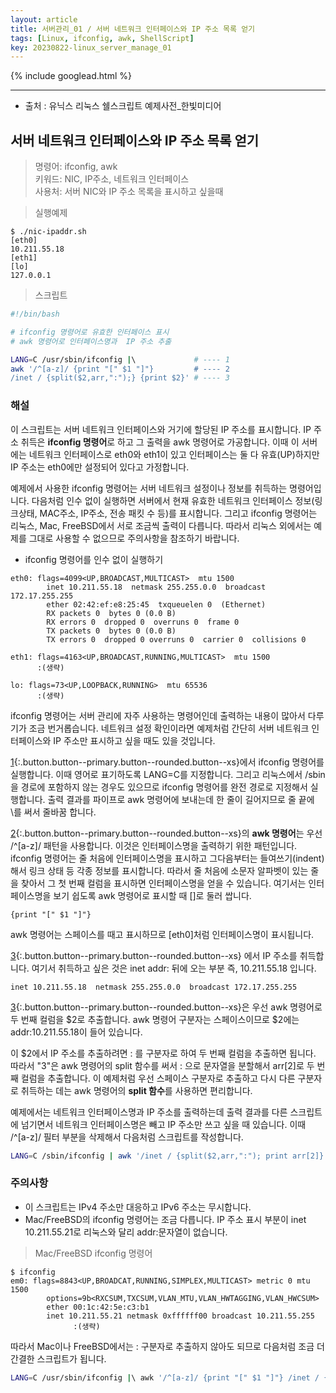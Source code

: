 ```yaml
---
layout: article
title: 서버관리_01 / 서버 네트워크 인터페이스와 IP 주소 목록 얻기
tags: [Linux, ifconfig, awk, ShellScript]
key: 20230822-linux_server_manage_01 
---
```


{% include googlead.html %}

---

- 출처 : 유닉스 리눅스 쉘스크립트 예제사전_한빛미디어

## 서버 네트워크 인터페이스와 IP 주소 목록 얻기

> 명령어: ifconfig, awk  
> 키워드: NIC, IP주소, 네트워크 인터페이스  
> 사용처: 서버 NIC와 IP 주소 목록을 표시하고 싶을때  


> 실행예제

```
$ ./nic-ipaddr.sh
[eth0]
10.211.55.18
[eth1]
[lo]
127.0.0.1
```

> 스크립트

 ```bash
#!/bin/bash

# ifconfig 명령어로 유효한 인터페이스 표시
# awk 명령어로 인터페이스명과  IP 주소 추출

LANG=C /usr/sbin/ifconfig |\             # ---- 1
awk '/^[a-z]/ {print "[" $1 "]"}         # ---- 2
/inet / {split($2,arr,":");} {print $2}' # ---- 3
```

### **해설**

이 스크립트는 서버 네트워크 인터페이스와 거기에 할당된 IP 주소를 표시합니다. IP 주소 취득은 **ifconfig 명령어**로 하고 그 출력을 awk 명령어로 가공합니다. 이때 이 서버에는 네트워크 인터페이스로 eth0와 eth1이 있고 인터페이스는 둘 다 유효(UP)하지만 IP 주소는 eth0에만 설정되어 있다고 가정합니다.

예제에서 사용한 ifconfig 명령어는 서버 네트워크 설정이나 정보를 취득하는 명령어입니다. 다음처럼 인수 없이 실행하면 서버에서 현재 유효한 네트워크 인터페이스 정보(링크상태, MAC주소, IP주소, 전송 패킷 수 등)를 표시합니다. 그리고 ifconfig 명령어는 리눅스, Mac, FreeBSD에서 서로 조금씩 출력이 다릅니다. 따라서 리눅스 외에서는 예제를 그대로 사용할 수 없으므로 주의사항을 참조하기 바랍니다.

- ifconfig 명령어를 인수 없이 실행하기

```
eth0: flags=4099<UP,BROADCAST,MULTICAST>  mtu 1500
        inet 10.211.55.18  netmask 255.255.0.0  broadcast 172.17.255.255
        ether 02:42:ef:e8:25:45  txqueuelen 0  (Ethernet)
        RX packets 0  bytes 0 (0.0 B)
        RX errors 0  dropped 0  overruns 0  frame 0
        TX packets 0  bytes 0 (0.0 B)
        TX errors 0  dropped 0 overruns 0  carrier 0  collisions 0

eth1: flags=4163<UP,BROADCAST,RUNNING,MULTICAST>  mtu 1500
      :(생략)

lo: flags=73<UP,LOOPBACK,RUNNING>  mtu 65536
      :(생략)
```

ifconfig 명령어는 서버 관리에 자주 사용하는 명령어인데 출력하는 내용이 많아서 다루기가 조금 번거롭습니다. 네트워크 설정 확인이라면 예제처럼 간단히 서버 네트워크 인터페이스와 IP 주소만 표시하고 싶을 때도 있을 것입니다.

[1](#){:.button.button--primary.button--rounded.button--xs}에서 ifconfig 명령어를 실행합니다. 이때 영어로 표기하도록 LANG=C를 지정합니다. 그리고 리눅스에서 /sbin을 경로에 포함하지 않는 경우도 있으므로 ifconfig 명령어를 완전 경로로 지정해서 실행합니다. 출력 결과를 파이프로 awk 명령어에 보내는데 한 줄이 길어지므로 줄 끝에 \를 써서 줄바꿈 합니다.

[2](#){:.button.button--primary.button--rounded.button--xs}의 **awk 명령어**는 우선 /^[a-z]/ 패턴을 사용합니다. 이것은 인터페이스명을 출력하기 위한 패턴입니다. ifconfig 명령어는 줄 처음에 인터페이스명을 표시하고 그다음부터는 들여쓰기(indent)해서 링크 상태 등 각종 정보를 표시합니다. 따라서 줄 처음에 소문자 알파벳이 있는 줄을 찾아서 그 첫 번째 컬럼을 표시하면 인터페이스명을 얻을 수 있습니다. 여기서는 인터페이스명을 보기 쉽도록 awk 명령어로 표시할 때 []로 둘러 쌉니다.

```
{print "[" $1 "]"}
```
awk 명령어는 스페이스를 때고 표시하므로 [eth0]처럼 인터페이스명이 표시됩니다.

[3](#){:.button.button--primary.button--rounded.button--xs} 에서 IP 주소를 취득합니다. 여기서 취득하고 싶은 것은 inet addr: 뒤에 오는 부분 즉, 10.211.55.18 입니다.

```
inet 10.211.55.18  netmask 255.255.0.0  broadcast 172.17.255.255
```

[3](#){:.button.button--primary.button--rounded.button--xs}은 우선 awk 명령어로 두 번째 컬럼을 $2로 추출합니다. awk 명령어 구분자는 스페이스이므로 $2에는 addr:10.211.55.18이 들어 있습니다.

이 $2에서 IP 주소를 추출하려면 : 를 구분자로 하여 두 번째 컬럼을 추출하면 됩니다. 따라서 "3"은 awk 명령어의 split 함수를 써서 : 으로 문자열을 분할해서 arr[2]로 두 번째 컬럼을 추출합니다. 이 예제처럼 우선 스페이스 구분자로 추출하고 다시 다른 구분자로 취득하는 데는 awk 명령어의 **split 함수**를 사용하면 편리합니다.

예제에서는 네트워크 인터페이스명과 IP 주소를 출력하는데 출력 결과를 다른 스크립트에 넘기면서 네트워크 인터페이스명은 빼고 IP 주소만 쓰고 싶을 때 있습니다. 이때 /^[a-z]/ 필터 부분을 삭제해서 다음처럼 스크립트를 작성합니다.

```bash
LANG=C /sbin/ifconfig | awk '/inet / {split($2,arr,":"); print arr[2]}'
```

### **주의사항**

- 이 스크립트는 IPv4 주소만 대응하고 IPv6 주소는 무시합니다.
- Mac/FreeBSD의 ifconfig 명령어는 조금 다릅니다. IP 주소 표시 부분이 inet 10.211.55.21로 리눅스와 달리 addr:문자열이 없습니다.

> Mac/FreeBSD ifconfig 명령어

```
$ ifconfig
em0: flags=8843<UP,BROADCAT,RUNNING,SIMPLEX,MULTICAST> metric 0 mtu 1500
        options=9b<RXCSUM,TXCSUM,VLAN_MTU,VLAN_HWTAGGING,VLAN_HWCSUM>
        ether 00:1c:42:5e:c3:b1
        inet 10.211.55.21 netmask 0xffffff00 broadcast 10.211.55.255
              :(생략)
```

따라서 Mac이나 FreeBSD에서는 : 구분자로 추출하지 않아도 되므로 다음처럼 조금 더 간결한 스크립트가 됩니다.

```bash
LANG=C /usr/sbin/ifconfig |\ awk '/^[a-z]/ {print "[" $1 "]"} /inet / {print $2}'
```